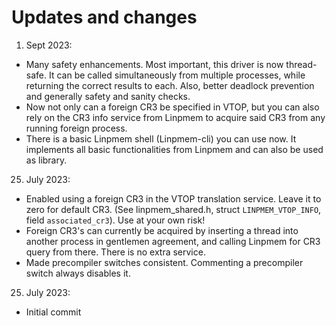 # Updates and changes

1. Sept 2023:

* Many safety enhancements. Most important, this driver is now thread-safe. It can be called simultaneously from multiple processes, while returning the correct results to each. Also, better deadlock prevention and generally safety and sanity checks.
* Now not only can a foreign CR3 be specified in VTOP, but you can also rely on the CR3 info service from Linpmem to acquire said CR3 from any running foreign process.
* There is a basic Linpmem shell (Linpmem-cli) you can use now. It implements all basic functionalities from Linpmem and can also be used as library. 


25. July 2023:

* Enabled using a foreign CR3 in the VTOP translation service. Leave it to zero for default CR3. (See linpmem_shared.h, struct `LINPMEM_VTOP_INFO`, field `associated_cr3`). Use at your own risk!
* Foreign CR3's can currently be acquired by inserting a thread into another process in gentlemen agreement, and calling Linpmem for CR3 query from there. There is no extra service.
* Made precompiler switches consistent. Commenting a precompiler switch always disables it.

25. July 2023:

* Initial commit
